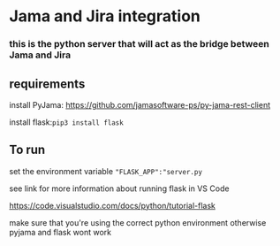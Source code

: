 # Jama and Jira integration
### this is the python server that will act as the bridge between Jama and Jira

## requirements
install PyJama: https://github.com/jamasoftware-ps/py-jama-rest-client

install flask:`pip3 install flask`

## To run

set the environment variable `"FLASK_APP":"server.py`


see link for more information about running flask in VS Code

https://code.visualstudio.com/docs/python/tutorial-flask

make sure that you're using the correct python environment otherwise pyjama and flask wont work
